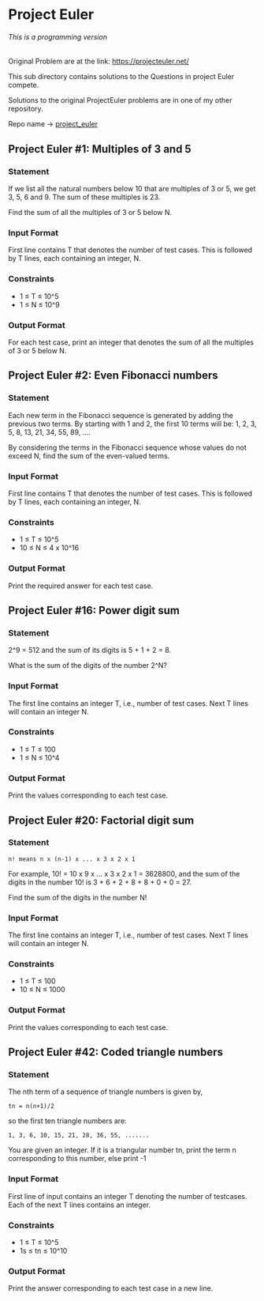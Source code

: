 # Project Euler

###### This is a programming version

Original Problem are at the link: https://projecteuler.net/

This sub directory contains solutions to the Questions in project Euler compete.

Solutions to the original ProjectEuler problems are in one of my other repository.

Repo name -> [project_euler](https://github.com/AnuragAnalog/project_euler)

## Project Euler #1: Multiples of 3 and 5

### Statement

If we list all the natural numbers below 10 that are multiples of 3 or 5, we get 3, 5, 6 and 9. The sum of these multiples is 23.

Find the sum of all the multiples of 3 or 5 below N.

### Input Format

First line contains T that denotes the number of test cases. This is followed by T lines, each containing an integer, N.

### Constraints

* 1 ≤ T ≤ 10^5
* 1 ≤ N ≤ 10^9

### Output Format

For each test case, print an integer that denotes the sum of all the multiples of 3 or 5 below N.

## Project Euler #2: Even Fibonacci numbers

### Statement

Each new term in the Fibonacci sequence is generated by adding the previous two terms. By starting with 1 and 2, the first 10 terms will be:
    1, 2, 3, 5, 8, 13, 21, 34, 55, 89, ....

By considering the terms in the Fibonacci sequence whose values do not exceed N, find the sum of the even-valued terms.

### Input Format

First line contains T that denotes the number of test cases. This is followed by T lines, each containing an integer, N.

### Constraints

* 1 ≤ T ≤ 10^5
* 10 ≤ N ≤ 4 x 10^16

### Output Format

Print the required answer for each test case.

## Project Euler #16: Power digit sum

### Statement

2^9 = 512 and the sum of its digits is 5 + 1 + 2 = 8.

What is the sum of the digits of the number 2^N?

### Input Format

The first line contains an integer T, i.e., number of test cases.
Next T lines will contain an integer N.

### Constraints

* 1 ≤ T ≤ 100
* 1 ≤ N ≤ 10^4

### Output Format

Print the values corresponding to each test case.

## Project Euler #20: Factorial digit sum

### Statement

    n! means n x (n-1) x ... x 3 x 2 x 1
For example, 10! = 10 x 9 x ... x 3 x 2 x 1 = 3628800,
and the sum of the digits in the number 10! is 3 + 6 + 2 + 8 + 8 + 0 + 0 = 27.

Find the sum of the digits in the number N!

### Input Format

The first line contains an integer T, i.e., number of test cases.
Next T lines will contain an integer N.

### Constraints

* 1 ≤ T ≤ 100
* 10 ≤ N ≤ 1000

### Output Format

Print the values corresponding to each test case.

## Project Euler #42: Coded triangle numbers

### Statement

The nth term of a sequence of triangle numbers is given by,

    tn = n(n+1)/2

so the first ten triangle numbers are:

    1, 3, 6, 10, 15, 21, 28, 36, 55, .......

You are given an integer. If it is a triangular number tn, print the term n corresponding to this number, else print -1

### Input Format

First line of input contains an integer T denoting the number of testcases. Each of the next T lines contains an integer.

### Constraints

* 1 ≤ T ≤ 10^5
* 1s ≤ tn ≤ 10^10

### Output Format

Print the answer corresponding to each test case in a new line. 
